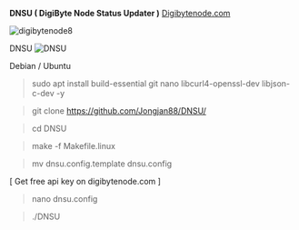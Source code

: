 <b>DNSU ( DigiByte Node Status Updater )</b> [Digibytenode.com](https://Digibytenode.com)

![digibytenode8](https://github.com/Jongjan88/DNSU/assets/125610144/c94a44fb-86ef-49e3-a24c-72c706fa655c)

DNSU
![DNSU](https://github.com/Jongjan88/DNSU/assets/125610144/c7b68bd0-bb6c-43c4-badd-62de66b6a330)


Debian / Ubuntu
> sudo apt install build-essential git nano libcurl4-openssl-dev libjson-c-dev -y

> git clone https://github.com/Jongjan88/DNSU/

> cd DNSU

> make -f Makefile.linux

> mv dnsu.config.template dnsu.config

[ Get free api key on digibytenode.com ]

> nano dnsu.config
 
> ./DNSU

